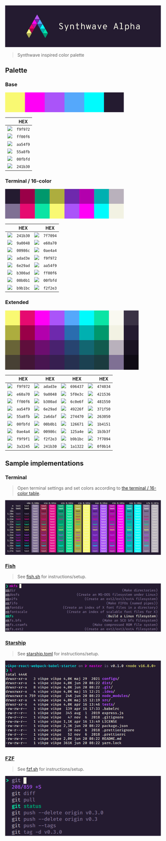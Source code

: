 
![](./.github/assets/synthwave_alpha_logo.png)
> Synthwave inspired color palette

## Palette

### Base
![](./.github/assets/palette_base.png)

&nbsp; | HEX
--- | ---
![](https://dummyimage.com/20x20/f9f972/f9f972.png&text=) | `f9f972`
![](https://dummyimage.com/20x20/ff00f6/ff00f6.png&text=) | `ff00f6`
![](https://dummyimage.com/20x20/aa54f9/aa54f9.png&text=) | `aa54f9`
![](https://dummyimage.com/20x20/55a8fb/55a8fb.png&text=) | `55a8fb`
![](https://dummyimage.com/20x20/00fbfd/00fbfd.png&text=) | `00fbfd`
![](https://dummyimage.com/20x20/241b30/241b30.png&text=) | `241b30`


### Terminal / 16-color
![](./.github/assets/palette_terminal.png)

&nbsp; | HEX | &nbsp; | HEX
--- | --- | --- | ---
![](https://dummyimage.com/20x20/241b30/241b30.png&text=) | `241b30` | ![](https://dummyimage.com/20x20/7f7094/7f7094.png&text=) | `7f7094`
![](https://dummyimage.com/20x20/9a0048/9a0048.png&text=) | `9a0048` | ![](https://dummyimage.com/20x20/e60a70/e60a70.png&text=) | `e60a70`
![](https://dummyimage.com/20x20/00986c/00986c.png&text=) | `00986c` | ![](https://dummyimage.com/20x20/0ae4a4/0ae4a4.png&text=) | `0ae4a4`
![](https://dummyimage.com/20x20/adad3e/adad3e.png&text=) | `adad3e` | ![](https://dummyimage.com/20x20/f9f972/f9f972.png&text=) | `f9f972`
![](https://dummyimage.com/20x20/6e29ad/6e29ad.png&text=) | `6e29ad` | ![](https://dummyimage.com/20x20/aa54f9/aa54f9.png&text=) | `aa54f9`
![](https://dummyimage.com/20x20/b300ad/b300ad.png&text=) | `b300ad` | ![](https://dummyimage.com/20x20/ff00f6/ff00f6.png&text=) | `ff00f6`
![](https://dummyimage.com/20x20/00b0b1/00b0b1.png&text=) | `00b0b1` | ![](https://dummyimage.com/20x20/00fbfd/00fbfd.png&text=) | `00fbfd`
![](https://dummyimage.com/20x20/b9b1bc/b9b1bc.png&text=) | `b9b1bc` | ![](https://dummyimage.com/20x20/f2f2e3/f2f2e3.png&text=) | `f2f2e3`


### Extended
![](./.github/assets/palette_extended.png)

&nbsp; | HEX | &nbsp; | HEX | &nbsp; | HEX | &nbsp; | HEX
--- | --- | --- | --- | --- | --- | --- | ---
![](https://dummyimage.com/20x20/f9f972/f9f972.png&text=) | `f9f972` | ![](https://dummyimage.com/20x20/adad3e/adad3e.png&text=) | `adad3e` | ![](https://dummyimage.com/20x20/696437/696437.png&text=) | `696437` | ![](https://dummyimage.com/20x20/474034/474034.png&text=) | `474034`
![](https://dummyimage.com/20x20/e60a70/e60a70.png&text=) | `e60a70` | ![](https://dummyimage.com/20x20/9a0048/9a0048.png&text=) | `9a0048` | ![](https://dummyimage.com/20x20/5f0e3c/5f0e3c.png&text=) | `5f0e3c` | ![](https://dummyimage.com/20x20/421536/421536.png&text=) | `421536`
![](https://dummyimage.com/20x20/ff00f6/ff00f6.png&text=) | `ff00f6` | ![](https://dummyimage.com/20x20/b300ad/b300ad.png&text=) | `b300ad` | ![](https://dummyimage.com/20x20/6c0e6f/6c0e6f.png&text=) | `6c0e6f` | ![](https://dummyimage.com/20x20/481550/481550.png&text=) | `481550`
![](https://dummyimage.com/20x20/aa54f9/aa54f9.png&text=) | `aa54f9` | ![](https://dummyimage.com/20x20/6e29ad/6e29ad.png&text=) | `6e29ad` | ![](https://dummyimage.com/20x20/49226f/49226f.png&text=) | `49226f` | ![](https://dummyimage.com/20x20/371f50/371f50.png&text=) | `371f50`
![](https://dummyimage.com/20x20/55a8fb/55a8fb.png&text=) | `55a8fb` | ![](https://dummyimage.com/20x20/2a6daf/2a6daf.png&text=) | `2a6daf` | ![](https://dummyimage.com/20x20/274470/274470.png&text=) | `274470` | ![](https://dummyimage.com/20x20/263050/263050.png&text=) | `263050`
![](https://dummyimage.com/20x20/00fbfd/00fbfd.png&text=) | `00fbfd` | ![](https://dummyimage.com/20x20/00b0b1/00b0b1.png&text=) | `00b0b1` | ![](https://dummyimage.com/20x20/126671/126671.png&text=) | `126671` | ![](https://dummyimage.com/20x20/1b4151/1b4151.png&text=) | `1b4151`
![](https://dummyimage.com/20x20/0ae4a4/0ae4a4.png&text=) | `0ae4a4` | ![](https://dummyimage.com/20x20/00986c/00986c.png&text=) | `00986c` | ![](https://dummyimage.com/20x20/125a4e/125a4e.png&text=) | `125a4e` | ![](https://dummyimage.com/20x20/1b3b3f/1b3b3f.png&text=) | `1b3b3f`
![](https://dummyimage.com/20x20/f9f9f1/f9f9f1.png&text=) | `f9f9f1` | ![](https://dummyimage.com/20x20/f2f2e3/f2f2e3.png&text=) | `f2f2e3` | ![](https://dummyimage.com/20x20/b9b1bc/b9b1bc.png&text=) | `b9b1bc` | ![](https://dummyimage.com/20x20/7f7094/7f7094.png&text=) | `7f7094`
![](https://dummyimage.com/20x20/3a3245/3a3245.png&text=) | `3a3245` | ![](https://dummyimage.com/20x20/241b30/241b30.png&text=) | `241b30` | ![](https://dummyimage.com/20x20/1a1322/1a1322.png&text=) | `1a1322` | ![](https://dummyimage.com/20x20/0f0b14/0f0b14.png&text=) | `0f0b14`


## Sample implementations

### Terminal
> Open terminal settings and set colors according to [the terminal / 16-color table](#terminal--16-color).

![](./.github/assets/screenshot_terminal.png)

### [Fish](https://fishshell.com/)
> See [fish.sh](./implementations/fish.sh) for instructions/setup.

![](./.github/assets/screenshot_fish.png)

### [Starship](https://starship.rs/)
> See [starship.toml](./implementations/starship.toml) for instructions/setup.

![](./.github/assets/screenshot_starship.png)

### [FZF](https://github.com/junegunn/fzf)
> See [fzf.sh](./implementations/fzf.sh) for instructions/setup.

![](./.github/assets/screenshot_fzf.png)

<!--
## VCS / Diff

Status | C | Hex
--- | --- | ---
Added gutter | ![](https://dummyimage.com/24x24/125a4e/125a4e.png&text=) | #125a4e
Added background | ![](https://dummyimage.com/24x24/1b3b3f/1b3b3f.png&text=) | #1b3b3f
Deleted gutter | ![](https://dummyimage.com/24x24/5f0e3c/5f0e3c.png&text=) | #5f0e3c
Deleted background | ![](https://dummyimage.com/24x24/421536/421536.png&text=) | #421536
Modified gutter | ![](https://dummyimage.com/24x24/274470/274470.png&text=) | #274470
Modified background | ![](https://dummyimage.com/24x24/263050/263050.png&text=) | #263050
Conflict gutter | ![](https://dummyimage.com/24x24/696437/696437.png&text=) | #696437
Conflict background | ![](https://dummyimage.com/24x24/474034/474034.png&text=) | #474034
-->

